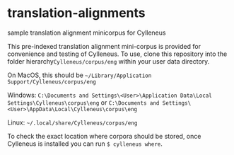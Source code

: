 # translation-alignments
sample translation alignment minicorpus for Cylleneus

This pre-indexed translation alignment mini-corpus is provided for convenience and testing of Cylleneus. To use, clone this repository into the folder hierarchy``Cylleneus/corpus/eng`` within your user data directory.

On MacOS, this should be ``~/Library/Application Support/Cylleneus/corpus/eng``

Windows: ``C:\Documents and Settings\<User>\Application Data\Local Settings\Cylleneus\corpus\eng`` or ``C:\Documents and Settings\<User>\AppData\Local\Cylleneus\corpus\eng``

Linux: ``~/.local/share/Cylleneus/corpus/eng``

To check the exact location where corpora should be stored, once Cylleneus is installed you can run ``$ cylleneus where``.
